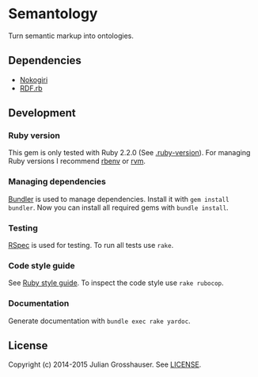 # Semantology
Turn semantic markup into ontologies.

## Dependencies
* [Nokogiri](http://nokogiri.org)
* [RDF.rb](https://github.com/ruby-rdf/rdf)

## Development
### Ruby version
This gem is only tested with Ruby 2.2.0 (See [.ruby-version](.ruby-version)).
For managing Ruby versions I recommend [rbenv](https://github.com/sstephenson/rbenv) or [rvm](https://rvm.io).

### Managing dependencies
[Bundler](http://bundler.io) is used to manage dependencies. Install it with `gem install bundler`.
Now you can install all required gems with `bundle install`.

### Testing
[RSpec](http://rspec.info) is used for testing.
To run all tests use `rake`.

### Code style guide
See [Ruby style guide](https://github.com/bbatsov/ruby-style-guide).
To inspect the code style use `rake rubocop`.

### Documentation
Generate documentation with `bundle exec rake yardoc`.

## License
Copyright (c) 2014-2015 Julian Grosshauser. See [LICENSE](LICENSE).
